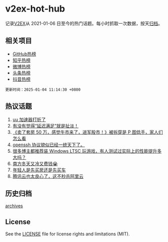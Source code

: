 # v2ex-hot-hub

 记录[V2EX](https://www.v2ex.com/)从 2021-01-06 日至今的热门话题。每小时抓取一次数据，按天[归档](archives)。
 
 ## 相关项目

- [GitHub热榜](https://github.com/lonnyzhang423/github-hot-hub)
- [知乎热榜](https://github.com/lonnyzhang423/zhihu-hot-hub)
- [微博热榜](https://github.com/lonnyzhang423/weibo-hot-hub)
- [头条热榜](https://github.com/lonnyzhang423/toutiao-hot-hub)
- [抖音热榜](https://github.com/lonnyzhang423/douyin-hot-hub)


 `更新时间：2025-01-04 11:14:30 +0800`

## 热议话题

1. [uu 加速器打折了](https://www.v2ex.com/t/1102240)
1. [有没有觉得“延迟满足”就是扯淡！](https://www.v2ex.com/t/1102278)
1. [《卖了套房 50 万，感觉牛市来了，进军股市！》被拆穿是 P 图低手，家人们怎么看](https://www.v2ex.com/t/1102244)
1. [openssh 协议貌似已经一统天下了。](https://www.v2ex.com/t/1102348)
1. [很多博主都推荐装 Windows LTSC 玩游戏，有人测试过实际上的性能提升多大吗？](https://www.v2ex.com/t/1102264)
1. [南方冬天又冷又费钱😭](https://www.v2ex.com/t/1102255)
1. [年轻人是先买房还是先买车](https://www.v2ex.com/t/1102343)
1. [腾讯云也太良心了，这不秒杀阿里云](https://www.v2ex.com/t/1102260)

## 历史归档

[archives](archives)

## License

See the [LICENSE](LICENSE) file for license rights and limitations (MIT).
